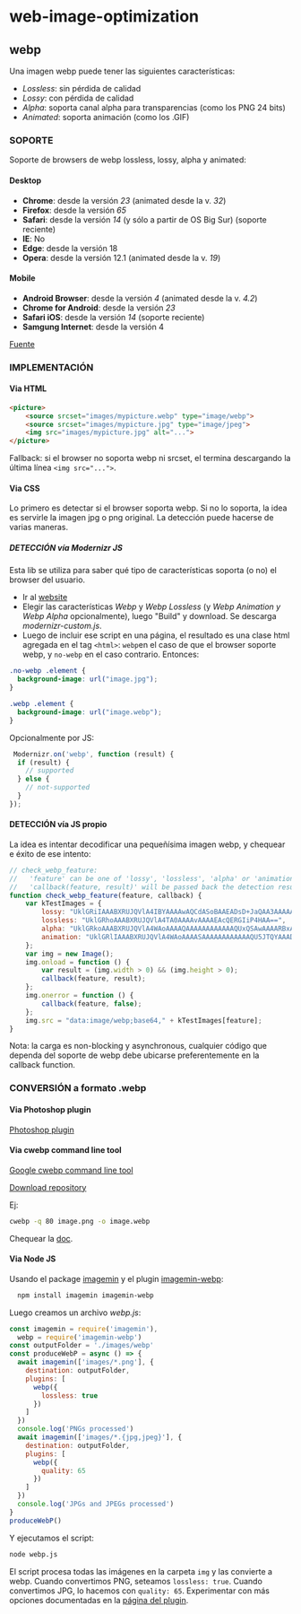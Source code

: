 # web-image-optimization

## webp

Una imagen webp puede tener las siguientes características:
- *Lossless*: sin pérdida de calidad
- *Lossy*: con pérdida de calidad
- *Alpha*: soporta canal alpha para transparencias (como los PNG 24 bits)
- *Animated*: soporta animación (como los .GIF)


### SOPORTE

Soporte de browsers de webp lossless, lossy, alpha y animated:

#### Desktop

- **Chrome**: desde la versión *23* (animated desde la v. *32*)
- **Firefox**: desde la versión *65*
- **Safari**: desde la versión *14* (y sólo a partir de OS Big Sur) (soporte reciente)
- **IE**: No
- **Edge**: desde la versión 18
- **Opera**: desde la versión 12.1 (animated desde la v. *19*)

#### Mobile

- **Android Browser**: desde la versión *4* (animated desde la v. *4.2*)
- **Chrome for Android**: desde la versión *23*
- **Safari iOS**: desde la versión *14* (soporte reciente)
- **Samgung Internet**: desde la versión 4

[Fuente](https://caniuse.com/webp)


### IMPLEMENTACIÓN

#### Via HTML

```html
<picture>
    <source srcset="images/mypicture.webp" type="image/webp">
    <source srcset="images/mypicture.jpg" type="image/jpeg">
    <img src="images/mypicture.jpg" alt="...">
</picture>
```

Fallback: si el browser no soporta webp ni srcset, el termina descargando la última línea ``<img src="...">``.

#### Via CSS

Lo primero es detectar si el browser soporta webp. Si no lo soporta, la idea es servirle la imagen jpg o png original. La detección puede hacerse de varias maneras.


##### DETECCIÓN vía Modernizr JS

Esta lib se utiliza para saber qué tipo de características soporta (o no) el browser del usuario.

- Ir al [website](https://modernizr.com/download?webp-setclasses&q=webp)
- Elegir las características *Webp* y *Webp Lossless* (y *Webp Animation y Webp Alpha* opcionalmente), luego "Build" y download. Se descarga *modernizr-custom.js*.
- Luego de incluir ese script en una página, el resultado es una clase html agregada en el tag ``<html>``: ``webp``en el caso de que el browser soporte webp, y ``no-webp`` en el caso contrario. Entonces:

```css
.no-webp .element {
  background-image: url("image.jpg");
}

.webp .element {
  background-image: url("image.webp");
}
```

Opcionalmente por JS:

```js
 Modernizr.on('webp', function (result) {
  if (result) {
    // supported
  } else {
    // not-supported
  }
});
```


#### DETECCIÓN vía JS propio

La idea es intentar decodificar una pequeñísima imagen webp, y chequear e éxito de ese intento:

```js
// check_webp_feature:
//   'feature' can be one of 'lossy', 'lossless', 'alpha' or 'animation'.
//   'callback(feature, result)' will be passed back the detection result (in an asynchronous way!)
function check_webp_feature(feature, callback) {
    var kTestImages = {
        lossy: "UklGRiIAAABXRUJQVlA4IBYAAAAwAQCdASoBAAEADsD+JaQAA3AAAAAA",
        lossless: "UklGRhoAAABXRUJQVlA4TA0AAAAvAAAAEAcQERGIiP4HAA==",
        alpha: "UklGRkoAAABXRUJQVlA4WAoAAAAQAAAAAAAAAAAAQUxQSAwAAAARBxAR/Q9ERP8DAABWUDggGAAAABQBAJ0BKgEAAQAAAP4AAA3AAP7mtQAAAA==",
        animation: "UklGRlIAAABXRUJQVlA4WAoAAAASAAAAAAAAAAAAQU5JTQYAAAD/////AABBTk1GJgAAAAAAAAAAAAAAAAAAAGQAAABWUDhMDQAAAC8AAAAQBxAREYiI/gcA"
    };
    var img = new Image();
    img.onload = function () {
        var result = (img.width > 0) && (img.height > 0);
        callback(feature, result);
    };
    img.onerror = function () {
        callback(feature, false);
    };
    img.src = "data:image/webp;base64," + kTestImages[feature];
}
```

Nota: la carga es non-blocking y asynchronous, cualquier código que dependa del soporte de webp debe ubicarse preferentemente en la callback function.


### CONVERSIÓN a formato .webp

#### Via Photoshop plugin
[Photoshop plugin](http://telegraphics.com.au/sw/product/WebPFormat#webpformat)

#### Via cwebp command line tool

[Google cwebp command line tool](https://developers.google.com/speed/webp/docs/using)

[Download repository](https://storage.googleapis.com/downloads.webmproject.org/releases/webp/index.html)

Ej:

```bash
cwebp -q 80 image.png -o image.webp
```
Chequear la [doc](https://developers.google.com/speed/webp/docs/cwebp).

#### Via Node JS

Usando el package [imagemin](https://www.npmjs.com/package/imagemin) y el plugin [imagemin-webp](https://www.npmjs.com/package/imagemin-webp):

```bash
  npm install imagemin imagemin-webp
```

Luego creamos un archivo *webp.js*:

```js
const imagemin = require('imagemin'),
  webp = require('imagemin-webp')
const outputFolder = './images/webp'
const produceWebP = async () => {
  await imagemin(['images/*.png'], {
    destination: outputFolder,
    plugins: [
      webp({
        lossless: true
      })
    ]
  })
  console.log('PNGs processed')
  await imagemin(['images/*.{jpg,jpeg}'], {
    destination: outputFolder,
    plugins: [
      webp({
        quality: 65
      })
    ]
  })
  console.log('JPGs and JPEGs processed')
}
produceWebP()
```

Y ejecutamos el script:

```bash
node webp.js
```

El script procesa todas las imágenes  en la carpeta ``img`` y las convierte a webp.
Cuando convertimos PNG, seteamos ``lossless: true``.
Cuando convertimos JPG, lo hacemos con ``quality: 65``.
Experimentar con más opciones documentadas en la [página del plugin](https://www.npmjs.com/package/imagemin-webp).



